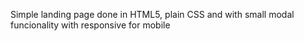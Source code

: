 Simple landing page done in HTML5, plain CSS and with small modal funcionality with responsive for mobile
